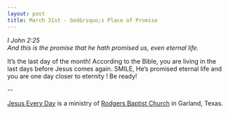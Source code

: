 ```yaml
---
layout: post
title: March 31st - God&rsquo;s Place of Promise
---
```


_I John 2:25  
And this is the promise that he hath promised us, even eternal
life._

It&rsquo;s the last day of the month! According to the Bible, you
are living in the last days before Jesus comes again. SMILE,
He&rsquo;s promised eternal life and you are one day closer to
eternity ! Be ready!

 --

<a href=http://jesuseveryday.net>Jesus Every Day</a> is a ministry of <a href=http://rodgersbaptist.net>Rodgers Baptist Church</a> in Garland, Texas.

